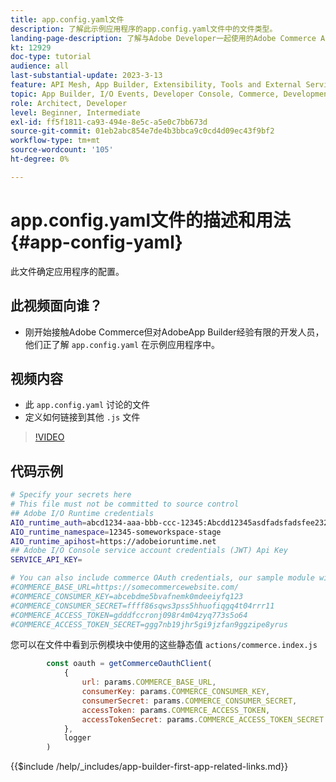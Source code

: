 ```yaml
---
title: app.config.yaml文件
description: 了解此示例应用程序的app.config.yaml文件中的文件类型。
landing-page-description: 了解与Adobe Developer一起使用的Adobe Commerce App Builder以及app.config.yaml中会包含哪些类型的文件。
kt: 12929
doc-type: tutorial
audience: all
last-substantial-update: 2023-3-13
feature: API Mesh, App Builder, Extensibility, Tools and External Services, Backend Development
topic: App Builder, I/O Events, Developer Console, Commerce, Development, Integrations
role: Architect, Developer
level: Beginner, Intermediate
exl-id: ff5f1811-ca93-494e-8e5c-a5e0c7bb673d
source-git-commit: 01eb2abc854e7de4b3bbca9c0cd4d09ec43f9bf2
workflow-type: tm+mt
source-wordcount: '105'
ht-degree: 0%

---
```


# app.config.yaml文件的描述和用法 {#app-config-yaml}

此文件确定应用程序的配置。

## 此视频面向谁？

* 刚开始接触Adobe Commerce但对AdobeApp Builder经验有限的开发人员，他们正了解 `app.config.yaml` 在示例应用程序中。

## 视频内容

* 此 `app.config.yaml` 讨论的文件
* 定义如何链接到其他 `.js` 文件

>[!VIDEO](https://video.tv.adobe.com/v/3416592?quality=12&learn=on)

## 代码示例

```bash
# Specify your secrets here
# This file must not be committed to source control
## Adobe I/O Runtime credentials
AIO_runtime_auth=abcd1234-aaa-bbb-ccc-12345:Abcdd12345asdfadsfadsfee2323232323232
AIO_runtime_namespace=12345-someworkspace-stage
AIO_runtime_apihost=https://adobeioruntime.net
## Adobe I/O Console service account credentials (JWT) Api Key
SERVICE_API_KEY=

# You can also include commerce OAuth credentials, our sample module will use the following example credentials:
#COMMERCE_BASE_URL=https://somecommercewebsite.com/
#COMMERCE_CONSUMER_KEY=abcebdme5bvafnemk0mdeeiyfq123
#COMMERCE_CONSUMER_SECRET=ffff86sqws3pss5hhuofiqgq4t04rrr11
#COMMERCE_ACCESS_TOKEN=gdddfccronj098r4m04zyq773s5o64
#COMMERCE_ACCESS_TOKEN_SECRET=ggg7nb19jhr5gi9jzfan9ggzipe8yrus
```

您可以在文件中看到示例模块中使用的这些静态值 `actions/commerce.index.js`

```javascript
        const oauth = getCommerceOauthClient(
            {
                url: params.COMMERCE_BASE_URL,
                consumerKey: params.COMMERCE_CONSUMER_KEY,
                consumerSecret: params.COMMERCE_CONSUMER_SECRET,
                accessToken: params.COMMERCE_ACCESS_TOKEN,
                accessTokenSecret: params.COMMERCE_ACCESS_TOKEN_SECRET
            },
            logger
        )
```

{{$include /help/_includes/app-builder-first-app-related-links.md}}

